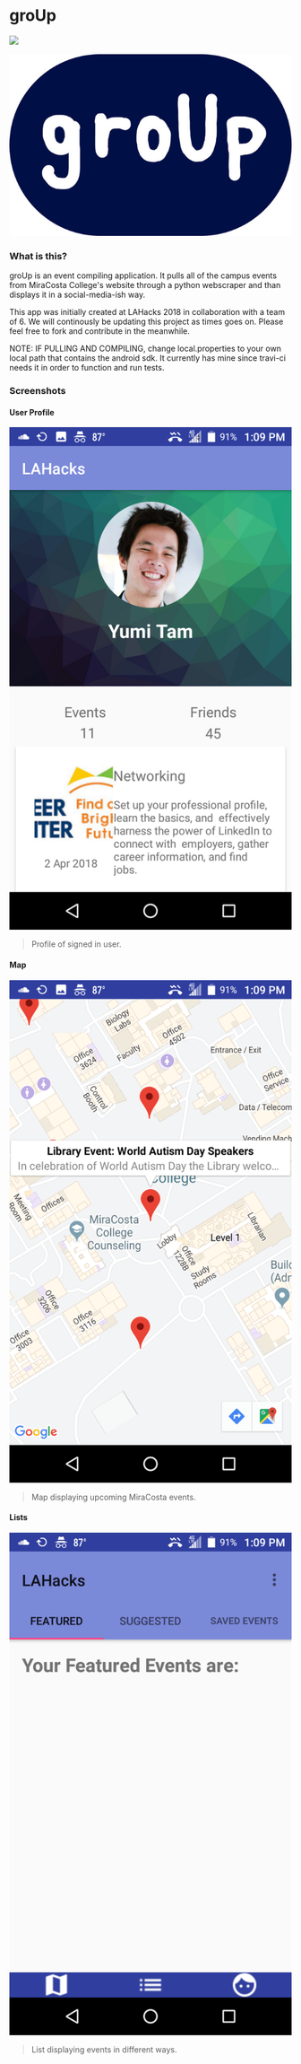 # groUp

![](https://img.shields.io/badge/build-passing-brightgreen.svg)

![](https://raw.githubusercontent.com/al2699/LAHacksProject/master/screenshots/rsz_image-1-2_1.jpg)



### What is this?
groUp is an event compiling application. It pulls all of the campus events from MiraCosta College's website through a python webscraper and than displays it in a social-media-ish way.

This app was initially created at LAHacks 2018 in collaboration with a team of 6. We will continously be updating this project as times goes on. Please feel free to fork and contribute in the meanwhile.

NOTE: IF PULLING AND COMPILING, change local.properties to your own local path that contains the android sdk. It currently has mine since travi-ci needs it in order to function and run tests.

### Screenshots

#### User Profile
![](https://raw.githubusercontent.com/al2699/LAHacksProject/master/screenshots/Screenshot_20180714-130945.png)
>Profile of signed in user.

#### Map
![](https://raw.githubusercontent.com/al2699/LAHacksProject/master/screenshots/Screenshot_20180714-130936.png)
>Map displaying upcoming MiraCosta events.

#### Lists
![](https://raw.githubusercontent.com/al2699/LAHacksProject/master/screenshots/Screenshot_20180714-130922.png)
>List displaying events in different ways.

